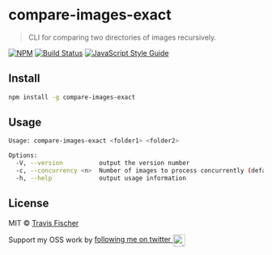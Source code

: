 # compare-images-exact

> CLI for comparing two directories of images recursively.

[![NPM](https://img.shields.io/npm/v/compare-images-exact.svg)](https://www.npmjs.com/package/compare-images-exact) [![Build Status](https://travis-ci.com/transitive-bullshit/compare-images-exact.svg?branch=master)](https://travis-ci.com/transitive-bullshit/compare-images-exact) [![JavaScript Style Guide](https://img.shields.io/badge/code_style-standard-brightgreen.svg)](https://standardjs.com)

## Install

```bash
npm install -g compare-images-exact
```

## Usage

```bash
Usage: compare-images-exact <folder1> <folder2>

Options:
  -V, --version          output the version number
  -c, --concurrency <n>  Number of images to process concurrently (default: 1)
  -h, --help             output usage information
```

## License

MIT © [Travis Fischer](https://github.com/transitive-bullshit)

Support my OSS work by <a href="https://twitter.com/transitive_bs">following me on twitter <img src="https://storage.googleapis.com/saasify-assets/twitter-logo.svg" alt="twitter" height="24px" align="center"></a>
